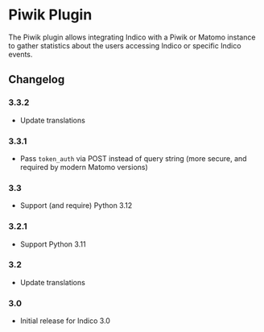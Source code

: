 # Piwik Plugin

The Piwik plugin allows integrating Indico with a Piwik or Matomo instance to
gather statistics about the users accessing Indico or specific Indico events.

## Changelog

### 3.3.2

- Update translations

### 3.3.1

- Pass `token_auth` via POST instead of query string (more secure, and required by modern Matomo versions)

### 3.3

- Support (and require) Python 3.12

### 3.2.1

- Support Python 3.11

### 3.2

- Update translations

### 3.0

- Initial release for Indico 3.0
